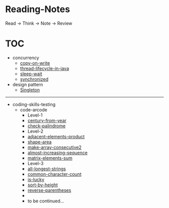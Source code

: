 # Reading-Notes
Read → Think → Note → Review



# TOC

- concurrency
   - [copy-on-write](concurrency/copy-on-write.md)
   - [thread-lifecycle-in-java](concurrency/thread-lifecycle-in-java.md)
   - [sleep-wait]( /concurrency/sleep-wait.md)
   - [synchronized](/concurrency/synchronized.md)
- design pattern
   - [Singleton](/design-pattern/singleton.md)




---



- coding-skills-testing
  - code-arcode
    - Level-1
    - [century-from-year](/algorithm/code-arcade/century-from-year.md)
    - [check-palindrome](/algorithm/code-arcade/check-palindrome.md)
    - Level-2
    - [adjacent-elements-product](/algorithm/code-arcade/adjacent-elements-product.md)
    - [shape-area](/algorithm/code-arcade/shape-area.md)
    - [make-array-consecutive2](/algorithm/code-arcade/make-array-consecutive2.md)
    - [almost-increasing-sequence](/algorithm/code-arcade/almost-increasing-sequence.md)
    - [matrix-elements-sum](/algorithm/code-arcade/matrix-elements-sum.md)
    - Level-3
    - [all-longest-strings](/algorithm/code-arcade/all-longest-strings.md)
    - [common-character-count](/algorithm/code-arcade/common-character-count.md)
    - [is-lucky](/algorithm/code-arcade/is-lucky.md)
    - [sort-by-height](/algorithm/code-arcade/sort-by-height.md)
    - [reverse-parentheses](/algorithm/code-arcade/reverse-parentheses.md)
    - ​
    - to be continued...



